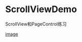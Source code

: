 # ScrollViewDemo

ScrollView和PageControl练习

[image](https://github.com/goyuanfang/ScrollViewDemo/tree/master/image/screen1.png)
